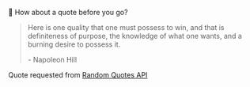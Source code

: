 📣 How about a quote before you go?

> Here is one quality that one must possess to win, and that is definiteness of purpose, the knowledge of what one wants, and a burning desire to possess it.
>
> <p>- Napoleon Hill</p>

Quote requested from [Random Quotes API](https://github.com/lukePeavey/quotable)

